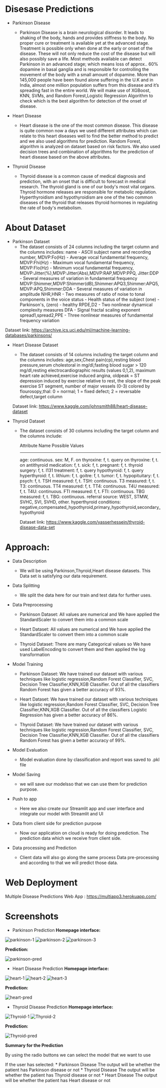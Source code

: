 Disesase Predictions
==============================
* Parkinson Disease
   * Parkinson Disease is a brain neurological disorder. It leads to shaking of the body, hands and provides stiffness to the body. No proper cure or treatment is available yet at the advanced stage. Treatment is possible only when done at the early or onset of the disease. These will not only reduce the cost of the disease but will also possibly save a life. Most methods available can detect Parkinson in an advanced stage; which means loss of approx.. 60% dopamine in basal ganglia and is responsible for controlling the movement of the body with a small amount of dopamine. More than 145,000 people have been found alone suffering in the U.K and in India, almost one million population suffers from this disease and it’s spreading fast in the entire world.
     We will make use of XGBoost, KNN, SVMs, and Random Forest,Logistic Regression Algorithm to check which is the best algorithm for detection of the onset of disease.
* Heart Disease
   *  Heart disease is the one of the most common disease. This disease is quite common now a days we used different attributes which can relate to this heart diseases well to find the better method to predict and we also used algorithms for prediction. Random Forest, algorithm is analyzed on dataset based on risk factors. We also used decision trees and combination of algorithms for the prediction of heart disease based on the above attributes.

* Thyroid Disease
   *  Thyroid disease is a common cause of medical diagnosis and prediction, with an onset that is difficult to forecast in medical research. The thyroid gland is one of our body's most vital organs. Thyroid hormone releases are responsible for metabolic regulation. Hyperthyroidism and hypothyroidism are one of the two common diseases of the thyroid that releases thyroid hormones in regulating the rate of body's metabolism.

About Dataset
================================
* Parkinson Dataset
  * The dataset consists of 24 columns including the target column and the columns includes:
	name - ASCII subject name and recording number,
	MDVP:Fo(Hz) - Average vocal fundamental frequency,
	MDVP:Fhi(Hz) - Maximum vocal fundamental frequency,
	MDVP:Flo(Hz) - Minimum vocal fundamental frequency,
	MDVP:Jitter(%),MDVP:Jitter(Abs),MDVP:RAP,MDVP:PPQ,
	Jitter:DDP - Several measures of variation in fundamental frequency
	MDVP:Shimmer,MDVP:Shimmer(dB),Shimmer:APQ3,Shimmer:APQ5,MDVP:APQ,Shimmer:DDA - Several measures of variation in amplitude
	NHR,HNR - Two measures of ratio of noise to tonal components in the voice
	status - Health status of the subject (one) - Parkinson's, (zero) - healthy
	RPDE,D2 - Two nonlinear dynamical complexity measures
	DFA - Signal fractal scaling exponent
	spread1,spread2,PPE - Three nonlinear measures of fundamental frequency variation
	
 Dataset link: https://archive.ics.uci.edu/ml/machine-learning-databases/parkinsons/

* Heart Disease Dataset
  * The dataset consists of 14 columns including the target column and the columns includes:
	age,sex,Chest pain(cp),resting blood pressure,serum cholestoral in mg/dl,fasting blood sugar > 120 mg/dl,resting electrocardiographic results (values 0,1,2),
	maximum heart rate achieved,exercise induced angina, oldpeak = ST depression induced by exercise relative to rest, the slope of the peak exercise ST segment,
	number of major vessels (0-3) colored by flourosopy,thal: 0 = normal; 1 = fixed defect; 2 = reversable defect,target column
 
  Dataset link: https://www.kaggle.com/johnsmith88/heart-disease-dataset

* Thyroid Dataset
  * The dataset consists of 30 columns including the target column and the columns include:

	Attribute Name			Possible Values
	--------------			---------------
	age:				continuous.
	sex:				M, F.
	on thyroxine:			f, t.
	query on thyroxine:		f, t.
	on antithyroid medication:	f, t.
	sick:				f, t.
	pregnant:			f, t.
	thyroid surgery:		f, t.
	I131 treatment:			f, t.
	query hypothyroid:		f, t.
	query hyperthyroid:		f, t.
	lithium:			f, t.
	goitre:				f, t.
	tumor:				f, t.
	hypopituitary:			f, t.
	psych:				f, t.
	TSH measured:			f, t.
	TSH:				continuous.
	T3 measured:			f, t.
	T3:				continuous.
	TT4 measured:			f, t.
	TT4:				continuous.
	T4U measured:			f, t.
	T4U:				continuous.
	FTI measured:			f, t.
	FTI:				continuous.
	TBG measured:			f, t.
	TBG:				continuous.
	referral source:		WEST, STMW, SVHC, SVI, SVHD, other.
	hyperthyroid conditions:        negative,compensated_hypothyroid,primary_hypothyroid,secondary_hypothyroid 
   
    Dataset link: https://www.kaggle.com/yasserhessein/thyroid-disease-data-set

	

Approach:
=================================
* Data Description
  * We will be using Parkinson,Thyroid,Heart disease datasets. This Data set is satisfying our data requirement.

* Data Splitting
  * We split the data here for our train and test data for further uses.

* Data Preprocessing
  * Parkinson Dataset:
    All values are numerical and We have applied the StandardScaler to convert them into a common scale
  
  * Heart Dataset:
    All values are numerical and We have applied the StandardScaler to convert them into a common scale
     
  * Thyroid Dataset:
    There are many Categorical values so We have used LabelEncoding to convert them and then applied the log transformation
  
* Model Training
  * Parkinson Dataset:
    We have trained our dataset with various techniques like logistic regression,Random Forest Classifier, SVC, Decision Tree Classifier,KNN,XGB Classifier.
    Out of all the classifiers Random Forest has given a better accuracy of 93%.

  * Heart Dataset:
    We have trained our dataset with various techniques like logistic regression,Random Forest Classifier, SVC, Decision Tree Classifier,KNN,XGB Classifier.
    Out of all the classifiers Logistic Regression has given a better accuracy of 86%.

  * Thyroid Dataset:
    We have trained our dataset with various techniques like logistic regression,Random Forest Classifier, SVC, Decision Tree Classifier,KNN,XGB Classifier.
    Out of all the classifiers Random Forest has given a better accuracy of 99%.
  
* Model Evaluation
  * Model evaluation done by classification and report was saved to .pkl file

* Model Saving
  * we will save our modelsso that we can use them for prediction purpose.

* Push to app
  * Here we also create our Streamlit app and user interface and integrate our model with Streamlit and UI

* Data from client side for prediction purpose
  * Now our application on cloud is ready for doing prediction. The prediction data which we receive from client side.

* Data processing and Prediction
  * Client data will also go along the same process Data pre-processing and according to that we will predict those data.

  
 Web Deployment
 ===================================
Multiple Disease Predictions Web App : https://multiapp3.herokuapp.com/

Screenshots
====================================
* Parkinson Prediction
**Homepage interface:**

![parkinson-1](https://user-images.githubusercontent.com/24864663/156575981-25ecd06f-f05e-42b8-b6c6-eaffae9cdf73.PNG)
![parkinson-2](https://user-images.githubusercontent.com/24864663/156575969-47e73b10-3963-47fc-af9b-20dd100470d5.PNG)
![parkinson-3](https://user-images.githubusercontent.com/24864663/156575973-b5054bb9-48f1-4de6-b5f3-51535b8debc2.PNG)

**Prediction:**

![parkinson-pred](https://user-images.githubusercontent.com/24864663/156575977-17588eb3-cac4-48fa-ba3f-359abf1d05b7.PNG)

* Heart Disease Prediction
**Homepage interface:**

![heart-1](https://user-images.githubusercontent.com/24864663/156575591-74f72013-537c-432d-b693-e087ba1c3d5a.PNG)
![heart-2](https://user-images.githubusercontent.com/24864663/156575606-e6ba7859-86be-485b-9c1a-8ce33ad00be6.PNG)
![heart-3](https://user-images.githubusercontent.com/24864663/156575564-f44c6d15-2929-42ed-b10b-d01c88fe7f2c.PNG)

**Prediction:**

![heart-pred](https://user-images.githubusercontent.com/24864663/156575572-13da66f1-b93d-41ce-8ee9-5f9f8f2ac452.PNG)

* Thyroid Disease Prediction
**Homepage interface:**

![Thyroid-1](https://user-images.githubusercontent.com/24864663/156576127-de89ae18-24f8-46e7-9dfb-a68b6d4f771e.PNG)
![Thyroid-2](https://user-images.githubusercontent.com/24864663/156576134-4d09372d-515a-496a-9b9d-9d8bf8eec4d9.PNG)

**Prediction:**

![Thyroid-pred](https://user-images.githubusercontent.com/24864663/156576137-96087028-de95-4979-a9fa-7dc57ba4d950.PNG)


**Summary for the Prediction**

By using the radio buttons we can select the model that we want to use

If the user has selected:
	* Parkinson Disease
		The output will be whether the patient has Parkinson disease or not
	* Thyroid Disease
		The output will be whether the patient has Thyroid disease or not
	* Heart Disease
		The output will be whether the patient has Heart disease or not
